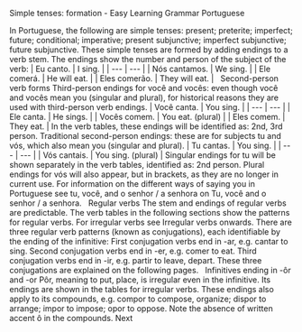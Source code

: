 Simple tenses: formation - Easy Learning Grammar Portuguese
 
In Portuguese, the following are simple tenses: present; preterite; imperfect; future; conditional; imperative; present subjunctive; imperfect subjunctive; future subjunctive.
These simple tenses are formed by adding endings to a verb stem. The endings show the number and person of the subject of the verb:
| Eu canto. | I sing. |
| --- | --- |
| Nós cantamos. | We sing. |
| Ele comerá. | He will eat. |
| Eles comerão. | They will eat. |
 
Second-person verb forms
Third-person endings for você and vocês: even though você and vocês mean you (singular and plural), for historical reasons they are used with third-person verb endings.
| Você canta. | You sing. |
| --- | --- |
| Ele canta. | He sings. |
| Vocês comem. | You eat. (plural) |
| Eles comem. | They eat. |
In the verb tables, these endings will be identified as: 2nd, 3rd person.
Traditional second-person endings: these are for subjects tu and vós, which also mean you (singular and plural).
| Tu cantas. | You sing. |
| --- | --- |
| Vós cantais. | You sing. (plural) |
Singular endings for tu will be shown separately in the verb tables, identified as: 2nd person. Plural endings for vós will also appear, but in brackets, as they are no longer in current use.
For information on the different ways of saying you in Portuguese see tu, você, and o senhor / a senhora on Tu, você and o senhor / a senhora.
 
Regular verbs
The stem and endings of regular verbs are predictable. The verb tables in the following sections show the patterns for regular verbs. For irregular verbs see Irregular verbs onwards.
There are three regular verb patterns (known as conjugations), each identifiable by the ending of the infinitive:
First conjugation verbs end in -ar, e.g. cantar to sing.
Second conjugation verbs end in -er, e.g. comer to eat.
Third conjugation verbs end in -ir, e.g. partir to leave, depart.
These three conjugations are explained on the following pages.
 
Infinitives ending in -ôr and -or
Pôr, meaning to put, place, is irregular even in the infinitive. Its endings are shown in the tables for irregular verbs. These endings also apply to its compounds, e.g. compor to compose, organize; dispor to arrange; impor to impose; opor to oppose. Note the absence of written accent ô in the compounds.
Next
